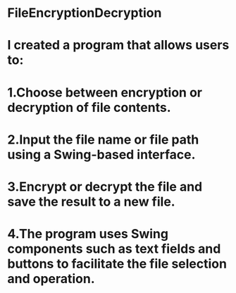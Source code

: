 # FileEncryptionDecryption

# I created a program that allows users to:
# 1.Choose between encryption or decryption of file contents.
# 2.Input the file name or file path using a Swing-based interface.
# 3.Encrypt or decrypt the file and save the result to a new file.
# 4.The program uses Swing components such as text fields and buttons to facilitate the file selection and operation.
